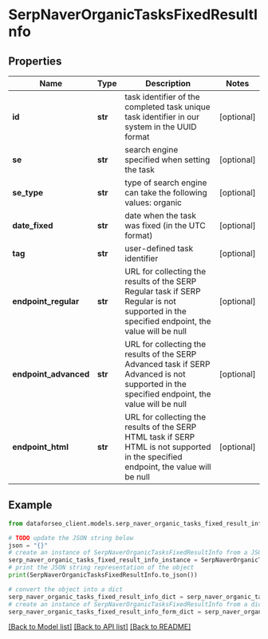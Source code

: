 # SerpNaverOrganicTasksFixedResultInfo


## Properties

Name | Type | Description | Notes
------------ | ------------- | ------------- | -------------
**id** | **str** | task identifier of the completed task unique task identifier in our system in the UUID format | [optional] 
**se** | **str** | search engine specified when setting the task | [optional] 
**se_type** | **str** | type of search engine can take the following values: organic | [optional] 
**date_fixed** | **str** | date when the task was fixed (in the UTC format) | [optional] 
**tag** | **str** | user-defined task identifier | [optional] 
**endpoint_regular** | **str** | URL for collecting the results of the SERP Regular task if SERP Regular is not supported in the specified endpoint, the value will be null | [optional] 
**endpoint_advanced** | **str** | URL for collecting the results of the SERP Advanced task if SERP Advanced is not supported in the specified endpoint, the value will be null | [optional] 
**endpoint_html** | **str** | URL for collecting the results of the SERP HTML task if SERP HTML is not supported in the specified endpoint, the value will be null | [optional] 

## Example

```python
from dataforseo_client.models.serp_naver_organic_tasks_fixed_result_info import SerpNaverOrganicTasksFixedResultInfo

# TODO update the JSON string below
json = "{}"
# create an instance of SerpNaverOrganicTasksFixedResultInfo from a JSON string
serp_naver_organic_tasks_fixed_result_info_instance = SerpNaverOrganicTasksFixedResultInfo.from_json(json)
# print the JSON string representation of the object
print(SerpNaverOrganicTasksFixedResultInfo.to_json())

# convert the object into a dict
serp_naver_organic_tasks_fixed_result_info_dict = serp_naver_organic_tasks_fixed_result_info_instance.to_dict()
# create an instance of SerpNaverOrganicTasksFixedResultInfo from a dict
serp_naver_organic_tasks_fixed_result_info_form_dict = serp_naver_organic_tasks_fixed_result_info.from_dict(serp_naver_organic_tasks_fixed_result_info_dict)
```
[[Back to Model list]](../README.md#documentation-for-models) [[Back to API list]](../README.md#documentation-for-api-endpoints) [[Back to README]](../README.md)


